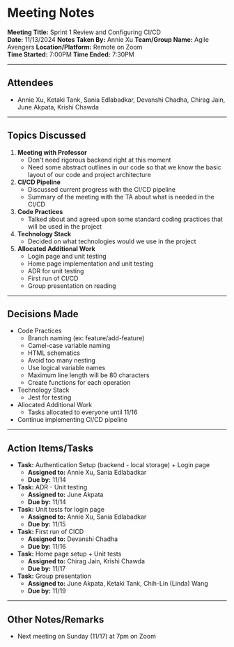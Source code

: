 # Meeting Notes

**Meeting Title:** Sprint 1 Review and Configuring CI/CD  
**Date:** 11/13/2024 
**Notes Taken By:** Annie Xu
**Team/Group Name:** Agile Avengers
**Location/Platform:** Remote on Zoom  
**Time Started:** 7:00PM
**Time Ended:** 7:30PM

---

## Attendees
- Annie Xu, Ketaki Tank, Sania Edlabadkar, Devanshi Chadha, Chirag Jain, June Akpata, Krishi Chawda

---

## Topics Discussed
1. **Meeting with Professor**
   - Don't need rigorous backend right at this moment
   - Need some abstract outlines in our code so that we know the basic layout of our code and project architecture
2. **CI/CD Pipeline**
   - Discussed current progress with the CI/CD pipeline 
   - Summary of the meeting with the TA about what is needed in the CI/CD
3. **Code Practices**  
   - Talked about and agreed upon some standard coding practices that will be used in the project
4. **Technology Stack**
   - Decided on what technologies would we use in the project
4. **Allocated Additional Work**
   - Login page and unit testing
   - Home page implementation and unit testing
   - ADR for unit testing
   - First run of CI/CD
   - Group presentation on reading

---

## Decisions Made
- Code Practices
   - Branch naming (ex: feature/add-feature)
   - Camel-case variable naming
   - HTML schematics
   - Avoid too many nesting
   - Use logical variable names
   - Maximum line length will be 80 characters
   - Create functions for each operation
- Technology Stack
   - Jest for testing
- Allocated Additional Work
   - Tasks allocated to everyone until 11/16
- Continue implementing CI/CD pipeline

---

## Action Items/Tasks
- **Task:** Authentication Setup (backend - local storage) + Login page
  - **Assigned to:** Annie Xu, Sania Edlabadkar
  - **Due by:** 11/14
- **Task:** ADR - Unit testing
  - **Assigned to:** June Akpata
  - **Due by:** 11/14
- **Task:** Unit tests for login page
  - **Assigned to:** Annie Xu, Sania Edlabadkar
  - **Due by:** 11/15
- **Task:** First run of CICD 
  - **Assigned to:** Devanshi Chadha
  - **Due by:** 11/16
- **Task:** Home page setup + Unit tests
  - **Assigned to:** Chirag Jain, Krishi Chawda
  - **Due by:** 11/17
- **Task:** Group presentation
  - **Assigned to:** June Akpata, Ketaki Tank, Chih-Lin (Linda) Wang
  - **Due by:** 11/19

---

## Other Notes/Remarks
- Next meeting on Sunday (11/17) at 7pm on Zoom
